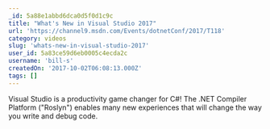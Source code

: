 ```yaml
---
_id: 5a88e1abbd6dca0d5f0d1c9c
title: "What's New in Visual Studio 2017"
url: 'https://channel9.msdn.com/Events/dotnetConf/2017/T118'
category: videos
slug: 'whats-new-in-visual-studio-2017'
user_id: 5a83ce59d6eb0005c4ecda2c
username: 'bill-s'
createdOn: '2017-10-02T06:08:13.000Z'
tags: []
---
```


Visual Studio is a productivity game changer for C#! The .NET Compiler Platform ("Roslyn") enables many new experiences that will change the way you write and debug code.
